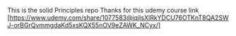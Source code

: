 This is the solid Principles repo Thanks for this udemy course link [https://www.udemy.com/share/1077583@iqjIsXlRkYDCU76OTKnT8QA2SWJ-orBGrQvmmgdaKd5xsKQX55nOV9eZAWK_NCyx/]
